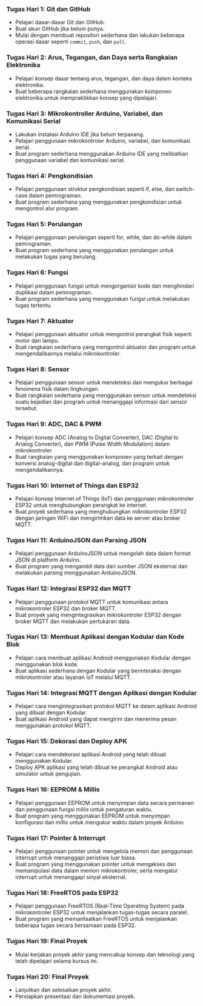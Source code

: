 ### Tugas Hari 1: Git dan GitHub
- Pelajari dasar-dasar Git dan GitHub.
- Buat akun GitHub jika belum punya.
- Mulai dengan membuat repositori sederhana dan lakukan beberapa operasi dasar seperti `commit`, `push`, dan `pull`.

### Tugas Hari 2: Arus, Tegangan, dan Daya serta Rangkaian Elektronika
- Pelajari konsep dasar tentang arus, tegangan, dan daya dalam konteks elektronika.
- Buat beberapa rangkaian sederhana menggunakan komponen elektronika untuk mempraktikkan konsep yang dipelajari.

### Tugas Hari 3: Mikrokontroller Arduino, Variabel, dan Komunikasi Serial
- Lakukan instalasi Arduino IDE jika belum terpasang.
- Pelajari penggunaan mikrokontroler Arduino, variabel, dan komunikasi serial.
- Buat program sederhana menggunakan Arduino IDE yang melibatkan penggunaan variabel dan komunikasi serial.

### Tugas Hari 4: Pengkondisian
- Pelajari penggunaan struktur pengkondisian seperti if, else, dan switch-case dalam pemrograman.
- Buat program sederhana yang menggunakan pengkondisian untuk mengontrol alur program.

### Tugas Hari 5: Perulangan
- Pelajari penggunaan perulangan seperti for, while, dan do-while dalam pemrograman.
- Buat program sederhana yang menggunakan perulangan untuk melakukan tugas yang berulang.

### Tugas Hari 6: Fungsi
- Pelajari penggunaan fungsi untuk mengorganisir kode dan menghindari duplikasi dalam pemrograman.
- Buat program sederhana yang menggunakan fungsi untuk melakukan tugas tertentu.

### Tugas Hari 7: Aktuator
- Pelajari penggunaan aktuator untuk mengontrol perangkat fisik seperti motor dan lampu.
- Buat rangkaian sederhana yang mengontrol aktuator dan program untuk mengendalikannya melalui mikrokontroler.

### Tugas Hari 8: Sensor
- Pelajari penggunaan sensor untuk mendeteksi dan mengukur berbagai fenomena fisik dalam lingkungan.
- Buat rangkaian sederhana yang menggunakan sensor untuk mendeteksi suatu kejadian dan program untuk menanggapi informasi dari sensor tersebut.

### Tugas Hari 9: ADC, DAC & PWM
- Pelajari konsep ADC (Analog to Digital Converter), DAC (Digital to Analog Converter), dan PWM (Pulse Width Modulation) dalam mikrokontroler.
- Buat rangkaian yang menggunakan komponen yang terkait dengan konversi analog-digital dan digital-analog, dan program untuk mengendalikannya.

### Tugas Hari 10: Internet of Things dan ESP32
- Pelajari konsep Internet of Things (IoT) dan penggunaan mikrokontroler ESP32 untuk menghubungkan perangkat ke internet.
- Buat proyek sederhana yang menghubungkan mikrokontroler ESP32 dengan jaringan WiFi dan mengirimkan data ke server atau broker MQTT.

### Tugas Hari 11: ArduinoJSON dan Parsing JSON
- Pelajari penggunaan ArduinoJSON untuk mengolah data dalam format JSON di platform Arduino.
- Buat program yang mengambil data dari sumber JSON eksternal dan melakukan parsing menggunakan ArduinoJSON.

### Tugas Hari 12: Integrasi ESP32 dan MQTT
- Pelajari penggunaan protokol MQTT untuk komunikasi antara mikrokontroler ESP32 dan broker MQTT.
- Buat proyek yang mengintegrasikan mikrokontroler ESP32 dengan broker MQTT dan melakukan pertukaran data.

### Tugas Hari 13: Membuat Aplikasi dengan Kodular dan Kode Blok
- Pelajari cara membuat aplikasi Android menggunakan Kodular dengan menggunakan blok kode.
- Buat aplikasi sederhana dengan Kodular yang berinteraksi dengan mikrokontroler atau layanan IoT melalui MQTT.

### Tugas Hari 14: Integrasi MQTT dengan Aplikasi dengan Kodular
- Pelajari cara mengintegrasikan protokol MQTT ke dalam aplikasi Android yang dibuat dengan Kodular.
- Buat aplikasi Android yang dapat mengirim dan menerima pesan menggunakan protokol MQTT.

### Tugas Hari 15: Dekorasi dan Deploy APK
- Pelajari cara mendekorasi aplikasi Android yang telah dibuat menggunakan Kodular.
- Deploy APK aplikasi yang telah dibuat ke perangkat Android atau simulator untuk pengujian.

### Tugas Hari 16: EEPROM & Millis
- Pelajari penggunaan EEPROM untuk menyimpan data secara permanen dan penggunaan fungsi millis untuk pengaturan waktu.
- Buat program yang menggunakan EEPROM untuk menyimpan konfigurasi dan millis untuk mengukur waktu dalam proyek Arduino.

### Tugas Hari 17: Pointer & Interrupt
- Pelajari penggunaan pointer untuk mengelola memori dan penggunaan interrupt untuk menanggapi peristiwa luar biasa.
- Buat program yang menggunakan pointer untuk mengakses dan memanipulasi data dalam memori mikrokontroler, serta mengatur interrupt untuk menanggapi sinyal eksternal.

### Tugas Hari 18: FreeRTOS pada ESP32
- Pelajari penggunaan FreeRTOS (Real-Time Operating System) pada mikrokontroler ESP32 untuk menjalankan tugas-tugas secara paralel.
- Buat program yang memanfaatkan FreeRTOS untuk menjalankan beberapa tugas secara bersamaan pada ESP32.

### Tugas Hari 19: Final Proyek
- Mulai kerjakan proyek akhir yang mencakup konsep dan teknologi yang telah dipelajari selama kursus ini.

### Tugas Hari 20: Final Proyek
- Lanjutkan dan selesaikan proyek akhir.
- Persiapkan presentasi dan dokumentasi proyek.